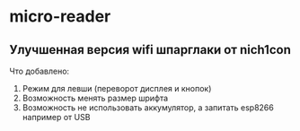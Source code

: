 # micro-reader

## Улучшенная версия wifi шпарглаки от nich1con

Что добавлено:

1. Режим для левши (переворот дисплея и кнопок)
2. Возможность менять размер шрифта
3. Возможность не использовать аккумулятор, а запитать esp8266 например от USB 
